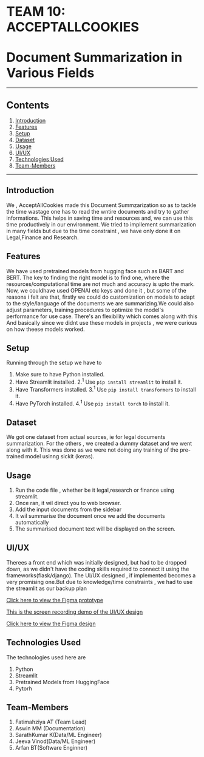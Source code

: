 # <span style="font-size:larger;">TEAM 10: ACCEPTALLCOOKIES</span>

# <span style="font-size:larger;">Document Summarization in Various Fields</span>

---

## <span style="font-size:larger;">Contents</span>

1. [Introduction](#introduction)
2. [Features](#features)
3. [Setup](#setup)
5. [Dataset](#dataset)
6. [Usage](#usage)
7. [UI/UX](#usage)
8. [Technologies Used](#technologies-used)
9. [Team-Members](#Team-Members)

---

## <span id="introduction">Introduction</span>

We , AcceptAllCookies made this Document Summzarization so as to tackle the time wastage one has to read the wntire documents and try to gather informations.
This helps in saving time and resources and, we can use this time productively in our environment.
We tried to impllement summarization in many fields  but due to the time constraint , we have only done it on Legal,Finance and Research.

## <span id="features">Features</span>

We have used pretrained models from hugging face  such as BART and BERT.
The key to finding the right model is to find one, where the resources/computational time are not much and accuracy is upto the mark.
Now, we couldhave used OPENAI etc keys and done it , but some of the reasons i felt are that, firstly we could do customization on models to adapt to the style/language of the documents we are summarizing.We could also adjust parameters, training procedures to optimize the model's performance for use case.
There's an flexibility which comes along with this
And basically since we didnt use these models in projects , we were curious on how theese models worked.
## <span id="setup">Setup</span>
Running through the setup we have to
1. Make sure to have Python installed.
2. Have Streamlit installed.
   2.<sup>1</sup> Use `pip install streamlit` to install it.
3. Have Transformers installed.
   3.<sup>1</sup> Use `pip install transformers` to install it.
4. Have PyTorch installed.
   4.<sup>1</sup> Use `pip install torch` to install it.


## <span id="dataset">Dataset</span>

We got one dataset from actual sources, ie for legal documents summarization.
For the others , we created a dummy dataset and we went along with it.
This was done as we were not doing any training of the pre-trained model usinng sickit (keras).
## <span id="usage">Usage</span>

1. Run the code file , whether be it legal,research or finance using streamlit.
2. Once ran, it wil direct you to web browser.
3. Add the input documents from the sidebar
4. It wil summarise the document once we add the documents automatically
5. The summarised document text will be displayed on the screen.
   
## <span id="features">UI/UX</span>

Therees a front end which was initially designed, but had to be dropped down, as we didn't have the coding skills required to connect it using the frameworks(flask/django).
The UI/UX designed , if implemented becomes a very promising one.But due to knowledge/time constraints , we had to use the streamlit as our backup plan



[Click here to view the Figma prototype](https://www.figma.com/proto/Ri7WaYfC3V2CP2fvgtgAZ3/team-14?page-id=0%3A1&type=design&node-id=202-1545&viewport=-26%2C980%2C0.31&t=SApTnsVenbevqAI9-1&scaling=scale-down-width)

[This is the screen recording demo of the UI/UX design](https://vimeo.com/932845614?share=copy)

[Click here to view the Figma design](https://www.figma.com/file/Ri7WaYfC3V2CP2fvgtgAZ3/team-14?type=design&node-id=199-229&mode=design&t=LJRZHvKahQgsajia-0)


## <span id="Technologies-used">Technologies Used</span>

The technologies used here are
1. Python
2. Streamlit
3. Pretrained Models from HuggingFace
4. Pytorh
## <span id="Team-Members">Team-Members</span>
1. Fatimahziya AT (Team Lead)
2. Aswin MM (Documentation)
3. SarathKumar K(Data/ML Engineer)
4. Jeeva Vinod(Data/ML Engineer)
5. Arfan BT(Software Enginner)



